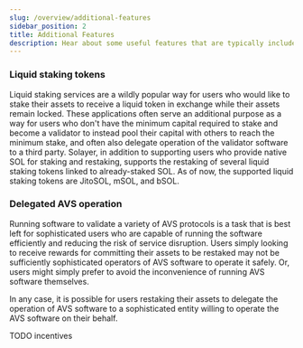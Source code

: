 ```yaml
---
slug: /overview/additional-features
sidebar_position: 2
title: Additional Features
description: Hear about some useful features that are typically included in a restaking system
---
```


### Liquid staking tokens

Liquid staking services are a wildly popular way for users who would like to stake their assets to receive a liquid token in exchange while their assets remain locked. These applications often serve an additional purpose as a way for users who don't have the minimum capital required to stake and become a validator to instead pool their capital with others to reach the minimum stake, and often also delegate operation of the validator software to a third party. Solayer, in addition to supporting users who provide native SOL for staking and restaking, supports the restaking of several liquid staking tokens linked to already-staked SOL. As of now, the supported liquid staking tokens are JitoSOL, mSOL, and bSOL.

### Delegated AVS operation

Running software to validate a variety of AVS protocols is a task that is best left for sophisticated users who are capable of running the software efficiently and reducing the risk of service disruption. Users simply looking to receive rewards for committing their assets to be restaked may not be sufficiently sophisticated operators of AVS software to operate it safely. Or, users might simply prefer to avoid the inconvenience of running AVS software themselves.

In any case, it is possible for users restaking their assets to delegate the operation of AVS software to a sophisticated entity willing to operate the AVS software on their behalf.

TODO incentives
